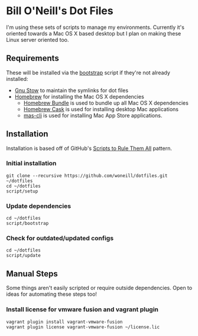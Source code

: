 # Bill O'Neill's Dot Files

I'm using these sets of scripts to manage my environments. Currently it's oriented towards a Mac OS X based desktop but I plan on making these Linux server oriented too.

## Requirements

These will be installed via the [bootstrap](script/bootstrap) script if they're not already installed:

* [Gnu Stow](http://www.gnu.org/software/stow/) to maintain the symlinks for dot files
* [Homebrew](https://github.com/Homebrew/brew) for installing the Mac OS X dependencies
  * [Homebrew Bundle](https://github.com/Homebrew/homebrew-bundle) is used to bundle up all Mac OS X dependencies
  * [Homebrew Cask](https://github.com/caskroom/homebrew-cask) is used for installing desktop Mac applications
  * [mas-cli](https://github.com/argon/mas) is used for installing Mac App Store applications.

## Installation

Installation is based off of GitHub's [Scripts to Rule Them All](http://githubengineering.com/scripts-to-rule-them-all/) pattern.

### Initial installation
```
git clone --recursive https://github.com/woneill/dotfiles.git ~/dotfiles
cd ~/dotfiles
script/setup
```

### Update dependencies
```
cd ~/dotfiles
script/bootstrap
```

### Check for outdated/updated configs
```
cd ~/dotfiles
script/update
```

## Manual Steps
Some things aren't easily scripted or require outside dependencies. Open to ideas for automating these steps too!

### Install license for vmware fusion and vagrant plugin

```
vagrant plugin install vagrant-vmware-fusion
vagrant plugin license vagrant-vmware-fusion ~/license.lic
```
